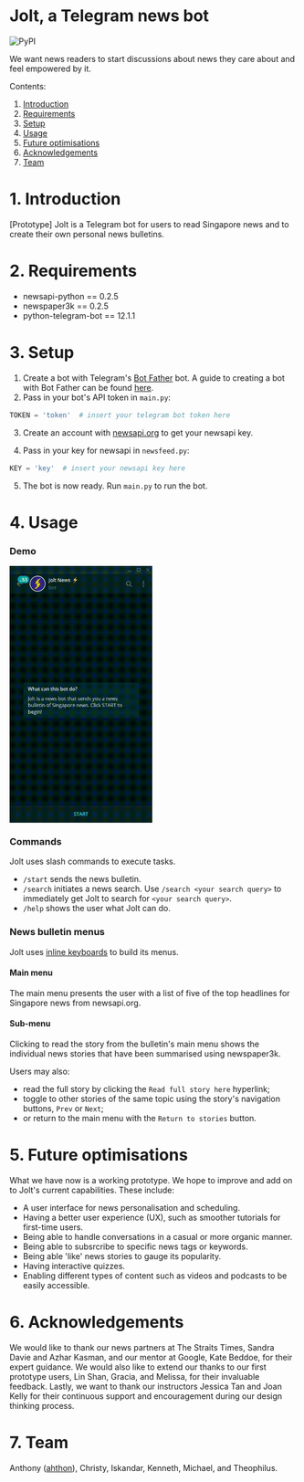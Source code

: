 # Jolt, a Telegram news bot

![PyPI](https://img.shields.io/pypi/pyversions/Django.svg)

We want news readers to start discussions about news they care about and feel empowered by it.

Contents:

1. [Introduction](#introduction)
2. [Requirements](#requirements)
3. [Setup](#setup)
4. [Usage](#usage)
5. [Future optimisations](#future-optimisations)
6. [Acknowledgements](#acknowledgements)
7. [Team](#team)

# 1. Introduction

[Prototype] Jolt is a Telegram bot for users to read Singapore news and to create their own personal news bulletins.

# 2. Requirements

* newsapi-python == 0.2.5
* newspaper3k == 0.2.5
* python-telegram-bot == 12.1.1

# 3. Setup

1. Create a bot with Telegram's [Bot Father](https://telegram.me/botfather) bot. A guide to creating a bot with Bot Father can be found [here](<https://core.telegram.org/bots#6-botfather>).
2. Pass in your bot's API token in `main.py`:
```python
TOKEN = 'token'  # insert your telegram bot token here
```
3. Create an account with [newsapi.org](https://newsapi.org/) to get your newsapi key.

4. Pass in your key for newsapi in `newsfeed.py`:
```python
KEY = 'key'  # insert your newsapi key here
```
5. The bot is now ready. Run `main.py` to run the bot.

# 4. Usage

### Demo

<img src="https://github.com/ahthon/jolt-telegram-news-bot/blob/master/jolt_demo.gif" alt="Jolt demo" height="450" align="center">

### Commands
Jolt uses slash commands to execute tasks.

* `/start` sends the news bulletin.
* `/search` initiates a news search. Use `/search <your search query>` to immediately get Jolt to search for `<your search query>`.
* `/help` shows the user what Jolt can do.

### News bulletin menus

Jolt uses [inline keyboards](https://core.telegram.org/bots/2-0-intro#new-inline-keyboards) to build its menus.

#### Main menu
The main menu presents the user with a list of five of the top headlines for Singapore news from newsapi.org.

#### Sub-menu
Clicking to read the story from the bulletin's main menu shows the individual news stories that have been summarised using newspaper3k. 

Users may also:

* read the full story by clicking the `Read full story here` hyperlink;
* toggle to other stories of the same topic using the story's navigation buttons, `Prev` or `Next`;
* or return to the main menu with the `Return to stories` button.

# 5. Future optimisations

What we have now is a working prototype. We hope to improve and add on to Jolt's current capabilities. These include:

* A user interface for news personalisation and scheduling.
* Having a better user experience (UX), such as smoother tutorials for first-time users.
* Being able to handle conversations in a casual or more organic manner.
* Being able to subsrcribe to specific news tags or keywords.
* Being able 'like' news stories to gauge its popularity.
* Having interactive quizzes.
* Enabling different types of content such as videos and podcasts to be easily accessible.

# 6. Acknowledgements

We would like to thank our news partners at The Straits Times, Sandra Davie and Azhar Kasman, and our mentor at Google, Kate Beddoe, for their expert guidance. We would also like to extend our thanks to our first prototype users, Lin Shan, Gracia, and Melissa, for their invaluable feedback. Lastly, we want to thank our instructors Jessica Tan and Joan Kelly for their continuous support and encouragement during our design thinking process.

# 7. Team

Anthony ([ahthon](https://github.com/ahthon)), Christy, Iskandar, Kenneth, Michael, and Theophilus.
